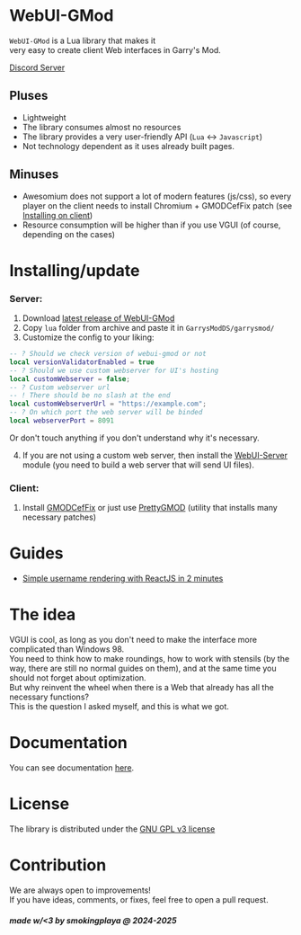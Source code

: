 # WebUI-GMod
``WebUI-GMod`` is a Lua library that makes it\
very easy to create client Web interfaces in Garry's Mod.

[Discord Server](https://discord.com/invite/HspPfVkHGh)

## Pluses
* Lightweight
* The library consumes almost no resources
* The library provides a very user-friendly API (``Lua`` <-> ``Javascript``)
* Not technology dependent as it uses already built pages.

## Minuses
* Awesomium does not support a lot of modern features (js/css), so every player on the client needs to install Chromium + GMODCefFix patch (see [Installing on client](#client))
* Resource consumption will be higher than if you use VGUI (of course, depending on the cases)

# Installing/update
### Server:
1. Download [latest release of WebUI-GMod](https://github.com/smokingplaya/webui-gmod/releases/latest)
2. Copy ``lua`` folder from archive and paste it in ``GarrysModDS/garrysmod/``
3. Customize the config to your liking:
```lua
-- ? Should we check version of webui-gmod or not
local versionValidatorEnabled = true
-- ? Should we use custom webserver for UI's hosting
local customWebserver = false;
-- ? Custom webserver url
-- ! There should be no slash at the end
local customWebserverUrl = "https://example.com";
-- ? On which port the web server will be binded
local webserverPort = 8091
```
Or don't touch anything if you don't understand why it's necessary.

4. If you are not using a custom web server, then install the [WebUI-Server](https://github.com/smokingplaya/webui-server) module (you need to build a web server that will send UI files).

### Client:
1. Install [GMODCefFix](https://github.com/solsticegamestudios/GModCEFCodecFix) or just use [PrettyGMOD](https://github.com/smokingplaya/prettygmod) (utility that installs many necessary patches)

# Guides
* [Simple username rendering with ReactJS in 2 minutes](./.guide/react.md)

# The idea
VGUI is cool, as long as you don't need to make the interface more complicated than Windows 98.\
You need to think how to make roundings, how to work with stensils (by the way, there are still no normal guides on them), and at the same time you should not forget about optimization.\
But why reinvent the wheel when there is a Web that already has all the necessary functions?\
This is the question I asked myself, and this is what we got.

# Documentation
You can see documentation [here](./.guide).

# License
The library is distributed under the [GNU GPL v3 license](LICENSE)

# Contribution
We are always open to improvements!\
If you have ideas, comments, or fixes, feel free to open a pull request.

##### made w/<3 by smokingplaya @ 2024-2025